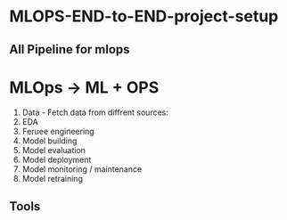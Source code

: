 # MLOPS-END-to-END-project-setup




## All Pipeline for mlops

# MLOps -> ML + OPS
1. Data - Fetch data from diffrent sources:
2. EDA
3. Feruee engineering
4. Model building
5. Model evaluation
6. Model deployment
7. Model monitoring / maintenance
8. Model retraining


## Tools